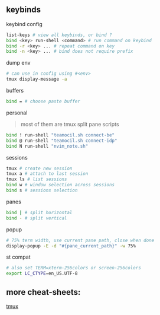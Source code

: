 ## keybinds

keybind config
```bash
list-keys # view all keybinds, or bind ?
bind <key> run-shell <command> # run command on keybind
bind -r <key> ... # repeat command on key
bind -n <key> ... # bind does not require prefix
```

dump env
```bash
# can use in config using #<env>
tmux display-message -a
```

buffers
```bash
bind = # choose paste buffer
```

personal
>most of them are tmux split pane scripts
```bash
bind ! run-shell "teamocil.sh connect-be"
bind @ run-shell "teamocil.sh connect-idp"
bind N run-shell "nvim_note.sh"
```

sessions
```bash
tmux # create new session
tmux a # attach to last session
tmux ls # list sessions
bind w # window selection across sessions
bind s # sessions selection
```

panes
```bash
bind | # split horizontal
bind - # split vertical
```

popup
```bash
# 75% term width, use current pane path, close when done
display-popup -E -d "#{pane_current_path}" -w 75%
```

st compat
```bash
# also set TERM=xterm-256colors or screen-256colors
export LC_CTYPE=en_US.UTF-8
```

## more cheat-sheets:

[tmux](https://tmuxcheatsheet.com/)
